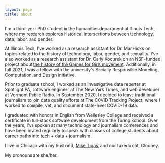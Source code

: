 ```yaml
---
layout: page
title: about
---
```


I'm a third-year PhD student in the humanities department at Illinois Tech, where my research explores historical intersections between technology, data, labor, and gender.

At Illinois Tech, I've worked as a research assistant for Dr. Mar Hicks on topics related to the history of technology, labor, gender, and sexuality. I've also worked as a research assistant for Dr. Carly Kocurek on an NSF-funded project about [the history of the Games for Girls movement](https://www.iit.edu/news/looking-closer-games-girls-movement). Additionally, in fall 2021, I was a fellow with the university's Socially Responsible Modeling, Computation, and Design initiative.

Prior to graduate school, I worked as an investigative data reporter at Spotlight PA, software engineer at The New York Times, and web developer at Vermont Public Radio. In September 2020, I decided to leave traditional journalism to join data quality efforts at The COVID Tracking Project, where I worked to compile, vet, and document state-level COVID-19 data.

I graduated with honors in English from Wellesley College and received a certificate in full-stack software development from the Turing School. Over the years, I've spoken at many technology and journalism conferences and have been invited regularly to speak with classes of college students about career paths into tech + data + journalism. 

I live in Chicago with my husband, [Mike Tigas](https://mike.tig.as/), and our tuxedo cat, Clooney. 

My pronouns are she/her.